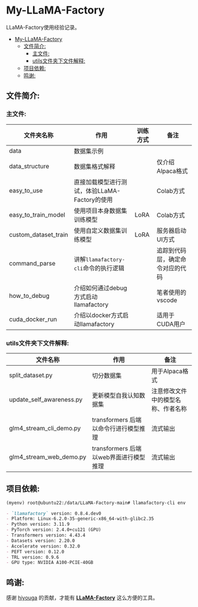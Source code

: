 # My-LLaMA-Factory

LLaMA-Factory使用经验记录。

- [My-LLaMA-Factory](#my-llama-factory)
  - [文件简介:](#文件简介)
    - [主文件:](#主文件)
    - [utils文件夹下文件解释:](#utils文件夹下文件解释)
  - [项目依赖:](#项目依赖)
  - [鸣谢:](#鸣谢)

## 文件简介:

### 主文件:

| 文件夹名称                | 作用                                    | 训练方式   | 备注                        |
|-------------------------|-----------------------------------------|----------|-----------------------------|
| data                    | 数据集示例                                |          |                             |
| data_structure          | 数据集格式解释                             |          | 仅介绍Alpaca格式              |
| easy_to_use             | 直接加载模型进行测试，体验LLaMA-Factory的使用 |          | Colab方式                    |
| easy_to_train_model     | 使用项目本身数据集训练模型                   | LoRA     | Colab方式                    |
| custom_dataset_train    | 使用自定义数据集训练模型                     | LoRA     | 服务器启动UI方式               |
| command_parse           | 讲解`llamafactory-cli`命令的执行逻辑        |           | 追踪到代码层，确定命令对应的代码 |
| how_to_debug            | 介绍如何通过debug方式启动llamafactory       |           | 笔者使用的vscode              |
| cuda_docker_run         | 介绍以docker方式启动llamafactory           |           | 适用于CUDA用户                |

### utils文件夹下文件解释:

| 文件名称   | 作用           | 备注                |
|--------------|----------------|---------------------|
| split_dataset.py          | 切分数据集     | 用于Alpaca格式    |
| update_self_awareness.py          | 更新模型自我认知数据集     | 注意修改文件中的模型名称、作者名称    |
| glm4_stream_cli_demo.py          | transformers 后端以命令行进行模型推理     | 流式输出    |
| glm4_stream_web_demo.py          | transformers 后端以web界面进行模型推理     | 流式输出    |


## 项目依赖:

```markdown
(myenv) root@ubuntu22:/data/LLaMA-Factory-main# llamafactory-cli env

- `llamafactory` version: 0.8.4.dev0
- Platform: Linux-6.2.0-35-generic-x86_64-with-glibc2.35
- Python version: 3.11.9
- PyTorch version: 2.4.0+cu121 (GPU)
- Transformers version: 4.43.4
- Datasets version: 2.20.0
- Accelerate version: 0.32.0
- PEFT version: 0.12.0
- TRL version: 0.9.6
- GPU type: NVIDIA A100-PCIE-40GB
```


## 鸣谢:

感谢 [hiyouga](https://github.com/hiyouga) 的贡献，才能有 [**LLaMA-Factory**](https://github.com/hiyouga/LLaMA-Factory) 这么方便的工具。<br>
